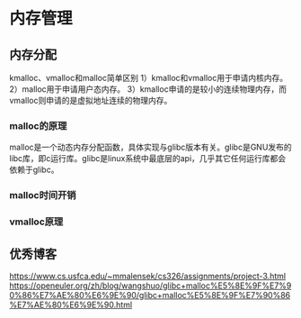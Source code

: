 # 内存管理
## 内存分配
kmalloc、vmalloc和malloc简单区别
 1）kmalloc和vmalloc用于申请内核内存。
 2）malloc用于申请用户态内存。
 3）kmalloc申请的是较小的连续物理内存，而vmalloc则申请的是虚拟地址连续的物理内存。

### malloc的原理
malloc是一个动态内存分配函数，具体实现与glibc版本有关。glibc是GNU发布的libc库，即c运行库。glibc是linux系统中最底层的api，几乎其它任何运行库都会依赖于glibc。


### malloc时间开销
### vmalloc原理

## 优秀博客
https://www.cs.usfca.edu/~mmalensek/cs326/assignments/project-3.html
https://openeuler.org/zh/blog/wangshuo/glibc+malloc%E5%8E%9F%E7%90%86%E7%AE%80%E6%9E%90/glibc+malloc%E5%8E%9F%E7%90%86%E7%AE%80%E6%9E%90.html
